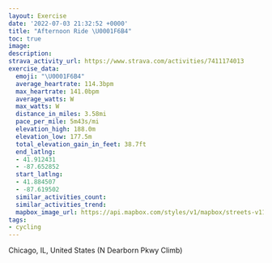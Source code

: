 ```yaml
---
layout: Exercise
date: '2022-07-03 21:32:52 +0000'
title: "Afternoon Ride \U0001F6B4"
toc: true
image:
description:
strava_activity_url: https://www.strava.com/activities/7411174013
exercise_data:
  emoji: "\U0001F6B4"
  average_heartrate: 114.3bpm
  max_heartrate: 141.0bpm
  average_watts: W
  max_watts: W
  distance_in_miles: 3.58mi
  pace_per_mile: 5m43s/mi
  elevation_high: 188.0m
  elevation_low: 177.5m
  total_elevation_gain_in_feet: 38.7ft
  end_latlng:
  - 41.912431
  - -87.652852
  start_latlng:
  - 41.884507
  - -87.619502
  similar_activities_count:
  similar_activities_trend:
  mapbox_image_url: https://api.mapbox.com/styles/v1/mapbox/streets-v11/static/path-5+787af2-1.0(cqs~F%7CdxuOJAMDSEQBGCk%40Dg%40CQJE%60ABZUfBCFWBc%40TOZBLCLAO%40BNFEPSP%3FNMT%3FTCFDJBZJD%40FB%40%3FJD%40HP%3FKJZELEBEAJn%40%3FNAHKBIXB%60%40Cf%40%40p%40DBCFAKABB%3F%40JHCC%3FMV%40HBED%40DE%40OBBEHMF%5BHGAIBORGPDFAJ%40FB%40%40ABDEGBBD%3FDBBb%40QjAL%60%40AJE%3FALFPH%60AAFXhDFJCRIPKJgCBUDCFWNGBCAUJGPAPP%7C%40FxACt%40MNMB%7B%40%3FsBC_%40HQPMBg%40Ag%40DpBSoBUgA%7C%40_%40Cg%40DKO%7B%40HMDEFOWQk%40aAJUAw%40%40S%40QGILG%40qBEi%40Je%40DKDMBe%40%3F%5BGoAB%5DCYDoAAk%40Fq%40Ei%40B%5BA%5BBgB%3F%5B%40KAI%40y%40%3F%3FEQEWDiCDI%3FMCGBUBmABc%40CI%40QCWDS%3FI%40%7B%40BYCK%40UEe%40No%40%3Fg%40BIDOPGOKCSIMBc%40BSJ%5B%3FCF%3FEMCCNMPAdADpDEN%3FLLXDn%40Ap%40BhCCLGHuAEmAHe%40%3FoDJwBCuBBw%40AS%40o%40JS%3FACSCODGLAJ%40%60AExBBTCJAXJdB%40xBAZ%40%5CCt%40%3FnAFjCCzBDpDAhBDjA%3Fr%40ErA%40xCAPELUh%40kAfBo%40jA_%40b%40QZ_CbDi%40%60AaAxAy%40zAKLAAa%40l%40cGnJeA%7CAaDjFmC%60EcApASd%40gAbBgAzAkArB_CjDCD%40JFDLCDDB%5EDnJCJOHy%40BUAECAI%40g%40CGDC%5BJRGSN%40C),pin-s-s+e5b22e(-87.61951,41.8845),pin-s-f+89ae00(-87.6528600000001,41.912430000000064)/auto/800x800?access_token=pk.eyJ1Ijoiam9zaGJlY2ttYW4iLCJhIjoiY205eWR2aDd1MWZ6djJrbXc4a3M0bWZleiJ9.XiG9OWkNcZk2QzjJbxLB4A
tags:
- cycling
---
```




Chicago, IL, United States (N Dearborn Pkwy Climb)
